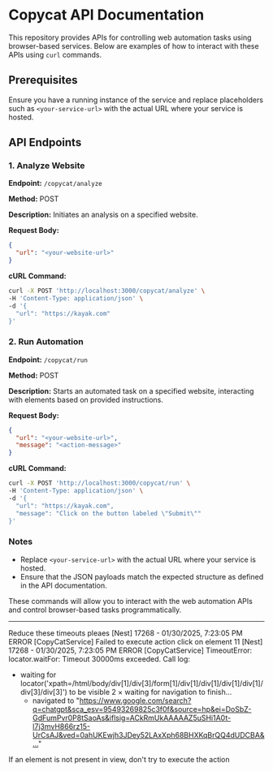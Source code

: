# Copycat API Documentation

This repository provides APIs for controlling web automation tasks using browser-based services. Below are examples of how to interact with these APIs using `curl` commands.

## Prerequisites
Ensure you have a running instance of the service and replace placeholders such as `<your-service-url>` with the actual URL where your service is hosted.

## API Endpoints

### 1. **Analyze Website**

**Endpoint:** `/copycat/analyze`

**Method:** POST

**Description:** Initiates an analysis on a specified website.

**Request Body:**
```json
{
  "url": "<your-website-url>"
}
```

**cURL Command:**
```sh
curl -X POST 'http://localhost:3000/copycat/analyze' \
-H 'Content-Type: application/json' \
-d '{
  "url": "https://kayak.com"
}'
```

### 2. **Run Automation**

**Endpoint:** `/copycat/run`

**Method:** POST

**Description:** Starts an automated task on a specified website, interacting with elements based on provided instructions.

**Request Body:**
```json
{
  "url": "<your-website-url>",
  "message": "<action-message>"
}
```

**cURL Command:**
```sh
curl -X POST 'http://localhost:3000/copycat/run' \
-H 'Content-Type: application/json' \
-d '{
  "url": "https://kayak.com",
  "message": "Click on the button labeled \"Submit\""
}'
```

### Notes

- Replace `<your-service-url>` with the actual URL where your service is hosted.
- Ensure that the JSON payloads match the expected structure as defined in the API documentation.

These commands will allow you to interact with the web automation APIs and control browser-based tasks programmatically.



----

Reduce these timeouts pleaes
[Nest] 17268  - 01/30/2025, 7:23:05 PM   ERROR [CopyCatService] Failed to execute action click on element 11
[Nest] 17268  - 01/30/2025, 7:23:05 PM   ERROR [CopyCatService] TimeoutError: locator.waitFor: Timeout 30000ms exceeded.
Call log:
  - waiting for locator('xpath=/html/body/div[1]/div[3]/form[1]/div[1]/div[1]/div[1]/div[1]/div[3]/div[3]') to be visible
    2 × waiting for navigation to finish...
      - navigated to "https://www.google.com/search?q=chatgpt&sca_esv=95493269825c3f0f&source=hp&ei=DoSbZ-GdFumPvr0P8tSaoAs&iflsig=ACkRmUkAAAAAZ5uSHi1A0t-l7j3mvH866rz15-UrCsAJ&ved=0ahUKEwjh3JDey52LAxXph68BHXKqBrQQ4dUDCBA&…"

If an element is not present in view, don't try to execute the action
